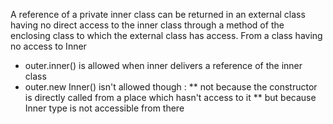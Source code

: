 A reference of a private inner class can be returned in an external class having no direct access to the inner class through a method of the enclosing class to which the external class has access.
From a class having no access to Inner
*   outer.inner() is allowed when inner delivers a reference of the inner class
*   outer.new Inner() isn't allowed though :
**   not because the constructor is directly called from a place which hasn't access to it
**   but because Inner type is not accessible from there
